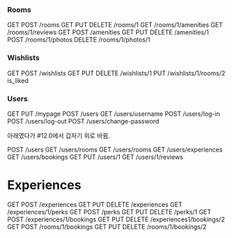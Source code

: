 ### Rooms

GET POST /rooms
GET PUT DELETE /rooms/1
GET /rooms/1/amenities
GET /rooms/1/reviews
GET POST /amenities
GET PUT DELETE /amenities/1
POST /rooms/1/photos
DELETE /rooms/1/photos/1

### Wishlists

GET POST /wishlists
GET PUT DELETE /wishlists/1
PUT /wishlists/1/rooms/2
is_liked

### Users

GET PUT /mypage
POST /users
GET /users/username
POST /users/log-in
POST /users/log-out
POST /users/change-password

아래였다가 #12.0에서 갑자기 위로 바뀜.

POST /users
GET /users/rooms
GET /users/rooms
GET /users/experiences
GET /users/bookings
GET PUT /users/1
GET /users/1/reviews

# Experiences

GET POST /experiences
GET PUT DELETE /experiences
GET /experiences/1/perks
GET POST /perks
GET PUT DELETE /perks/1
GET POST /experiences/1/bookings
GET PUT DELETE /experiences1/bookings/2
GET POST /rooms/1/bookings
GET PUT DELETE /rooms/1/bookings/2
